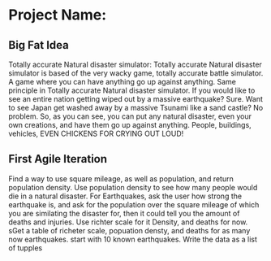 # Project Name:

## Big Fat Idea 
Totally accurate Natural disaster simulator:
Totally accurate Natural disaster simulator is based of the very wacky game,
totally accurate battle simulator. A game where you can have anything go up against anything.
Same principle in Totally accurate Natural disaster simulator.
If you would like to see an entire nation getting wiped out by a massive earthquake?
Sure. Want to see Japan get washed away by a massive Tsunami like a sand castle? No problem.
So, as you can see, you can put any natural disaster, even your own creations, and have them go up against anything.
People, buildings, vehicles, EVEN CHICKENS FOR CRYING OUT LOUD! 
## First Agile Iteration
Find a way to use square mileage, as well as population, and return population density.
Use population density to see how many people would die in a natural disaster. For 
Earthquakes, ask the user how strong the earthquake is, and ask for the population over the square mileage of which you are similating the disaster for, then it could tell you the amount of deaths and injuries. Use richter scale for it
Density, and deaths for now. 
sGet a table of richeter scale, popuation densty, and deaths for as many now earthquakes. start with 10 known earthquakes. Write the data as a list of tupples 
